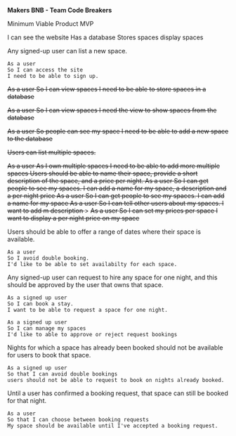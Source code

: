 <b>Makers BNB - Team Code Breakers</b>

Minimum Viable Product MVP

I can see the website
Has a database
Stores spaces
display spaces


Any signed-up user can list a new space.

```
As a user
So I can access the site
I need to be able to sign up.
```


<s>As a user
So I can view spaces
I need to be able to store spaces in a database</s>



<s>As a user
So I can view spaces 
I need the view to show spaces from the database</s>


<s>As a user
So people can see my space
I need to be able to add a new space to the database</s>

<s>Users can list multiple spaces.</s>

<s>
As a user
As I own multiple spaces
I need to be able to add more multiple spaces
</s>
<s>
Users should be able to name their space, provide a short description of the space, and a price per night.
</s>
<s>
As a user
So I can get people to see my spaces.
I can add a name for my space, a description and a per night price
</s>

<s>
As a user
So I can get people to see my spaces.
I can add a name for my space
</s>

<s>
As a user
So I can tell other users about my spaces.
I want to add m description 
</s>>

<s>
As a user
So I can set my prices per space
I want to display a per night price on my space
</s>

Users should be able to offer a range of dates where their space is available.
```
As a user
So I avoid double booking.
I'd like to be able to set availabilty for each space.
```

Any signed-up user can request to hire any space for one night, and this should be approved by the user that owns that space.

```
As a signed up user
So I can book a stay.
I want to be able to request a space for one night.
```

```
As a signed up user
So I can manage my spaces
I'd like to able to approve or reject request bookings
```

Nights for which a space has already been booked should not be available for users to book that space.

```
As a signed up user
So that I can avoid double bookings
users should not be able to request to book on nights already booked.
```
Until a user has confirmed a booking request, that space can still be booked for that night.

```
As a user
So that I can choose between booking requests
My space should be available until I've accepted a booking request.
```
